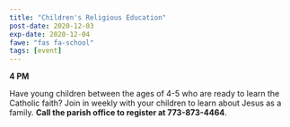 ```yaml
---
title: "Children's Religious Education"
post-date: 2020-12-03
exp-date: 2020-12-04
fawe: "fas fa-school"
tags: [event]
---
```

**4 PM**

Have young children between the ages of 4-5 who are ready to learn the Catholic faith? Join in weekly with your children to learn about Jesus as a family. **Call the parish office to register at 773-873-4464**.